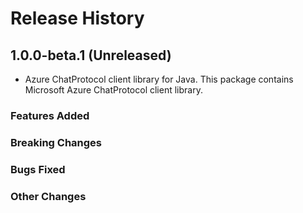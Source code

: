 # Release History

## 1.0.0-beta.1 (Unreleased)

- Azure ChatProtocol client library for Java. This package contains Microsoft Azure ChatProtocol client library.

### Features Added

### Breaking Changes

### Bugs Fixed

### Other Changes
